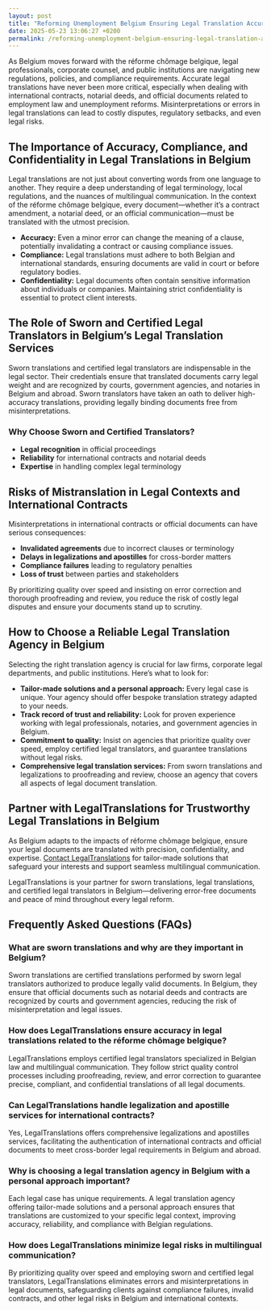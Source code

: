 ```yaml
---
layout: post
title: "Reforming Unemployment Belgium Ensuring Legal Translation Accuracy in Times of Change"
date: 2025-05-23 13:06:27 +0200
permalink: /reforming-unemployment-belgium-ensuring-legal-translation-accuracy-in-times-of-change/
---
```

As Belgium moves forward with the réforme chômage belgique, legal professionals, corporate counsel, and public institutions are navigating new regulations, policies, and compliance requirements. Accurate legal translations have never been more critical, especially when dealing with international contracts, notarial deeds, and official documents related to employment law and unemployment reforms. Misinterpretations or errors in legal translations can lead to costly disputes, regulatory setbacks, and even legal risks.

## The Importance of Accuracy, Compliance, and Confidentiality in Legal Translations in Belgium

Legal translations are not just about converting words from one language to another. They require a deep understanding of legal terminology, local regulations, and the nuances of multilingual communication. In the context of the réforme chômage belgique, every document—whether it’s a contract amendment, a notarial deed, or an official communication—must be translated with the utmost precision.

- **Accuracy:** Even a minor error can change the meaning of a clause, potentially invalidating a contract or causing compliance issues.
- **Compliance:** Legal translations must adhere to both Belgian and international standards, ensuring documents are valid in court or before regulatory bodies.
- **Confidentiality:** Legal documents often contain sensitive information about individuals or companies. Maintaining strict confidentiality is essential to protect client interests.

## The Role of Sworn and Certified Legal Translators in Belgium’s Legal Translation Services

Sworn translations and certified legal translators are indispensable in the legal sector. Their credentials ensure that translated documents carry legal weight and are recognized by courts, government agencies, and notaries in Belgium and abroad. Sworn translators have taken an oath to deliver high-accuracy translations, providing legally binding documents free from misinterpretations.

### Why Choose Sworn and Certified Translators?

- **Legal recognition** in official proceedings
- **Reliability** for international contracts and notarial deeds
- **Expertise** in handling complex legal terminology

## Risks of Mistranslation in Legal Contexts and International Contracts

Misinterpretations in international contracts or official documents can have serious consequences:

- **Invalidated agreements** due to incorrect clauses or terminology
- **Delays in legalizations and apostilles** for cross-border matters
- **Compliance failures** leading to regulatory penalties
- **Loss of trust** between parties and stakeholders

By prioritizing quality over speed and insisting on error correction and thorough proofreading and review, you reduce the risk of costly legal disputes and ensure your documents stand up to scrutiny.

## How to Choose a Reliable Legal Translation Agency in Belgium

Selecting the right translation agency is crucial for law firms, corporate legal departments, and public institutions. Here’s what to look for:

- **Tailor-made solutions and a personal approach:** Every legal case is unique. Your agency should offer bespoke translation strategy adapted to your needs.
- **Track record of trust and reliability:** Look for proven experience working with legal professionals, notaries, and government agencies in Belgium.
- **Commitment to quality:** Insist on agencies that prioritize quality over speed, employ certified legal translators, and guarantee translations without legal risks.
- **Comprehensive legal translation services:** From sworn translations and legalizations to proofreading and review, choose an agency that covers all aspects of legal document translation.

## Partner with LegalTranslations for Trustworthy Legal Translations in Belgium

As Belgium adapts to the impacts of réforme chômage belgique, ensure your legal documents are translated with precision, confidentiality, and expertise. [Contact LegalTranslations](https://www.legaltranslations.be/) for tailor-made solutions that safeguard your interests and support seamless multilingual communication.

LegalTranslations is your partner for sworn translations, legal translations, and certified legal translators in Belgium—delivering error-free documents and peace of mind throughout every legal reform.

## Frequently Asked Questions (FAQs)

### What are sworn translations and why are they important in Belgium?

Sworn translations are certified translations performed by sworn legal translators authorized to produce legally valid documents. In Belgium, they ensure that official documents such as notarial deeds and contracts are recognized by courts and government agencies, reducing the risk of misinterpretation and legal issues.

### How does LegalTranslations ensure accuracy in legal translations related to the réforme chômage belgique?

LegalTranslations employs certified legal translators specialized in Belgian law and multilingual communication. They follow strict quality control processes including proofreading, review, and error correction to guarantee precise, compliant, and confidential translations of all legal documents.

### Can LegalTranslations handle legalization and apostille services for international contracts?

Yes, LegalTranslations offers comprehensive legalizations and apostilles services, facilitating the authentication of international contracts and official documents to meet cross-border legal requirements in Belgium and abroad.

### Why is choosing a legal translation agency in Belgium with a personal approach important?

Each legal case has unique requirements. A legal translation agency offering tailor-made solutions and a personal approach ensures that translations are customized to your specific legal context, improving accuracy, reliability, and compliance with Belgian regulations.

### How does LegalTranslations minimize legal risks in multilingual communication?

By prioritizing quality over speed and employing sworn and certified legal translators, LegalTranslations eliminates errors and misinterpretations in legal documents, safeguarding clients against compliance failures, invalid contracts, and other legal risks in Belgium and international contexts.

<script type="application/ld+json">
{
  "@context": "https://schema.org",
  "@type": "BlogPosting",
  "headline": "Reforming Unemployment Belgium Ensuring Legal Translation Accuracy in Times of Change",
  "description": "Explore the critical role of accurate legal translations in Belgium amidst the réforme chômage belgique, focusing on sworn translations, legal compliance, and trusted multilingual communication.",
  "author": {
    "@type": "Person",
    "name": "Legal Translations"
  },
  "publisher": {
    "@type": "Person",
    "name": "Legal Translations"
  },
  "mainEntityOfPage": {
    "@type": "WebPage",
    "@id": "https://www.legaltranslations.be/blog/reforming-unemployment-belgium"
  },
  "datePublished": "2024-06-01",
  "dateModified": "2024-06-01",
  "keywords": "Sworn translations, Legal translations, Multilingual communication, International contracts, Notarial deeds, Official documents, Legalizations & apostilles, Proofreading and review, Translation strategy, Translation agency, Quality over speed, Tailor-made solutions and personal approach, Trust & reliability, Translations without legal risks, Error correction, Misinterpretations in international contracts, legal translation services, certified legal translators, accurate legal document translation",
  "articleSection": [
    "The Importance of Accuracy, Compliance, and Confidentiality in Legal Translations in Belgium",
    "The Role of Sworn and Certified Legal Translators in Belgium’s Legal Translation Services",
    "Risks of Mistranslation in Legal Contexts and International Contracts",
    "How to Choose a Reliable Legal Translation Agency in Belgium",
    "Partner with LegalTranslations for Trustworthy Legal Translations in Belgium"
  ]
}
</script>

<script type="application/ld+json">
{
  "@context": "https://schema.org",
  "@type": "FAQPage",
  "mainEntity": [
    {
      "@type": "Question",
      "name": "What are sworn translations and why are they important in Belgium?",
      "acceptedAnswer": {
        "@type": "Answer",
        "text": "Sworn translations are certified translations performed by sworn legal translators authorized to produce legally valid documents. In Belgium, they ensure that official documents such as notarial deeds and contracts are recognized by courts and government agencies, reducing the risk of misinterpretation and legal issues."
      }
    },
    {
      "@type": "Question",
      "name": "How does LegalTranslations ensure accuracy in legal translations related to the réforme chômage belgique?",
      "acceptedAnswer": {
        "@type": "Answer",
        "text": "LegalTranslations employs certified legal translators specialized in Belgian law and multilingual communication. They follow strict quality control processes including proofreading, review, and error correction to guarantee precise, compliant, and confidential translations of all legal documents."
      }
    },
    {
      "@type": "Question",
      "name": "Can LegalTranslations handle legalization and apostille services for international contracts?",
      "acceptedAnswer": {
        "@type": "Answer",
        "text": "Yes, LegalTranslations offers comprehensive legalizations and apostilles services, facilitating the authentication of international contracts and official documents to meet cross-border legal requirements in Belgium and abroad."
      }
    },
    {
      "@type": "Question",
      "name": "Why is choosing a legal translation agency in Belgium with a personal approach important?",
      "acceptedAnswer": {
        "@type": "Answer",
        "text": "Each legal case has unique requirements. A legal translation agency offering tailor-made solutions and a personal approach ensures that translations are customized to your specific legal context, improving accuracy, reliability, and compliance with Belgian regulations."
      }
    },
    {
      "@type": "Question",
      "name": "How does LegalTranslations minimize legal risks in multilingual communication?",
      "acceptedAnswer": {
        "@type": "Answer",
        "text": "By prioritizing quality over speed and employing sworn and certified legal translators, LegalTranslations eliminates errors and misinterpretations in legal documents, safeguarding clients against compliance failures, invalid contracts, and other legal risks in Belgium and international contexts."
      }
    }
  ]
}
</script>